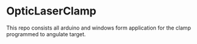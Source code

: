 # OpticLaserClamp
This repo consists all arduino and windows form application for the clamp programmed to angulate target.
